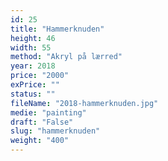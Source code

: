```yaml
---
id: 25
title: "Hammerknuden"
height: 46
width: 55
method: "Akryl på lærred"
year: 2018
price: "2000"
exPrice: ""
status: ""
fileName: "2018-hammerknuden.jpg"
medie: "painting"
draft: "False"
slug: "hammerknuden"
weight: "400"
---
```

